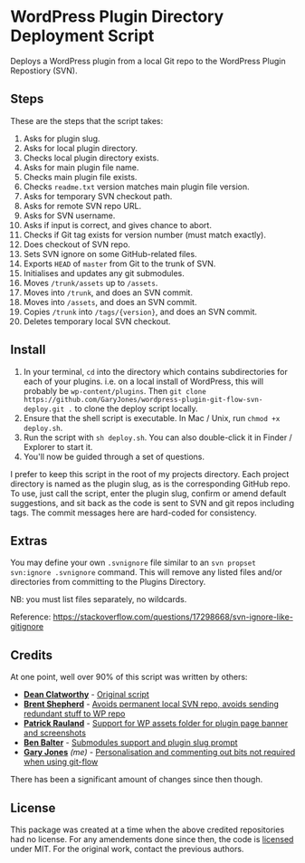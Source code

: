 # WordPress Plugin Directory Deployment Script

Deploys a WordPress plugin from a local Git repo to the WordPress Plugin Repostiory (SVN).

## Steps

These are the steps that the script takes:

 1. Asks for plugin slug.
 2. Asks for local plugin directory.
 3. Checks local plugin directory exists.
 4. Asks for main plugin file name.
 5. Checks main plugin file exists.
 6. Checks `readme.txt` version matches main plugin file version.
 7. Asks for temporary SVN checkout path.
 8. Asks for remote SVN repo URL.
 9. Asks for SVN username.
 10. Asks if input is correct, and gives chance to abort.
 11. Checks if Git tag exists for version number (must match exactly).
 12. Does checkout of SVN repo.
 13. Sets SVN ignore on some GitHub-related files.
 14. Exports `HEAD` of `master` from Git to the trunk of SVN.
 15. Initialises and updates any git submodules.
 16. Moves `/trunk/assets` up to `/assets`.
 17. Moves into `/trunk`, and does an SVN commit.
 18. Moves into `/assets`, and does an SVN commit.
 19. Copies `/trunk` into `/tags/{version}`, and does an SVN commit.
 20. Deletes temporary local SVN checkout.

## Install

1. In your terminal, `cd` into the directory which contains subdirectories for each of your plugins. i.e. on a local install of WordPress, this will probably be `wp-content/plugins`. Then `git clone https://github.com/GaryJones/wordpress-plugin-git-flow-svn-deploy.git .` to clone the deploy script locally.
2. Ensure that the shell script is executable. In Mac / Unix, run `chmod +x deploy.sh`.
3. Run the script with `sh deploy.sh`. You can also double-click it in Finder / Explorer to start it.
4. You'll now be guided through a set of questions.

I prefer to keep this script in the root of my projects directory. Each project directory is named as the plugin slug, as is the corresponding GitHub repo. To use, just call the script, enter the plugin slug, confirm or amend default suggestions, and sit back as the code is sent to SVN and git repos including tags. The commit messages here are hard-coded for consistency.

## Extras

You may define your own `.svnignore` file similar to an `svn propset svn:ignore .svnignore` command. This will remove any listed files and/or directories from committing to the Plugins Directory.

NB: you must list files separately, no wildcards.

Reference: https://stackoverflow.com/questions/17298668/svn-ignore-like-gitignore

## Credits

At one point, well over 90% of this script was written by others:

 - **[Dean Clatworthy](https://twitter.com/deanclatworthy)** - [Original script](https://github.com/deanc/wordpress-plugin-git-svn)
 - **[Brent Shepherd](https://twitter.com/thenbrent)** - [Avoids permanent local SVN repo, avoids sending redundant stuff to WP repo](http://thereforei.am/2011/04/21/git-to-svn-automated-wordpress-plugin-deployment/)
 - **[Patrick Rauland](https://twitter.com/BFTrick)** - [Support for WP assets folder for plugin page banner and screenshots](https://github.com/BFTrick/jotform-integration/blob/master/deploy.sh)
 - **[Ben Balter](https://twitter.com/benbalter)** - [Submodules support and plugin slug prompt](https://github.com/benbalter/Github-to-WordPress-Plugin-Directory-Deployment-Script/)
 - **[Gary Jones](https://twitter.com/GaryJ)** *(me)* - [Personalisation and commenting out bits not required when using git-flow](https://github.com/GaryJones/wordpress-plugin-git-flow-svn-deploy)

 There has been a significant amount of changes since then though.


## License

This package was created at a time when the above credited repositories had no license. For any amendements done since then, the code is [licensed](LICENSE.md) under MIT. For the original work, contact the previous authors.
